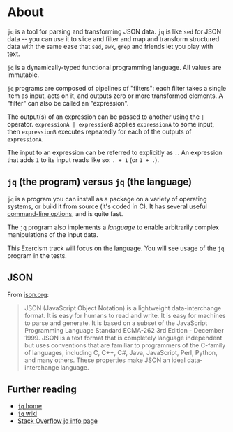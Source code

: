 # About

`jq` is a tool for parsing and transforming JSON data.
`jq` is like `sed` for JSON data -- you can use it to slice and filter and map and transform structured data with the same ease that `sed`, `awk`, `grep` and friends let you play with text.

`jq` is a dynamically-typed functional programming language.
All values are immutable.

`jq` programs are composed of pipelines of "filters": each filter takes a single item as input, acts on it, and outputs zero or more transformed elements.
A "filter" can also be called an "expression".

The output(s) of an expression can be passed to another using the `|` operator.
`expressionA | expressionB` applies `expressionA` to some input, then `expressionB` executes repeatedly for each of the outputs of `expressionA`.

The input to an expression can be referred to explicitly as `.`.
An expression that adds `1` to its input reads like so: `. + 1` (or `1 + .`).

## `jq` (the program) versus `jq` (the language)

`jq` is a program you can install as a package on a variety of operating systems,
or build it from source (it's coded in C).
It has several useful [command-line options][cli-options], and is quite fast.

The `jq` program also implements a _language_ to enable arbitrarily complex manipulations of the input data.

This Exercism track will focus on the language.
You will see usage of the `jq` program in the tests.

## JSON

From [json.org][json]:

> JSON (JavaScript Object Notation) is a lightweight data-interchange format.
> It is easy for humans to read and write.
> It is easy for machines to parse and generate.
> It is based on a subset of the JavaScript Programming Language Standard ECMA-262 3rd Edition - December 1999.
> JSON is a text format that is completely language independent but uses conventions that are familiar to programmers of the C-family of languages, including C, C++, C#, Java, JavaScript, Perl, Python, and many others.
> These properties make JSON an ideal data-interchange language.

## Further reading

- [`jq` home][jq]
- [`jq` wiki][jq-wiki]
- [Stack Overflow jq info page][so]


[jq]: https://stedolan.github.io/jq/
[jq-wiki]: https://github.com/stedolan/jq/wiki
[so]: https://stackoverflow.com/tags/jq/info
[json]: https://www.json.org
[cli-options]: https://stedolan.github.io/jq/manual/#Invokingjq
